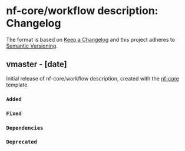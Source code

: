# nf-core/workflow description: Changelog

The format is based on [Keep a Changelog](https://keepachangelog.com/en/1.0.0/)
and this project adheres to [Semantic Versioning](https://semver.org/spec/v2.0.0.html).

## vmaster - [date]

Initial release of nf-core/workflow description, created with the [nf-core](https://nf-co.re/) template.

### `Added`

### `Fixed`

### `Dependencies`

### `Deprecated`
